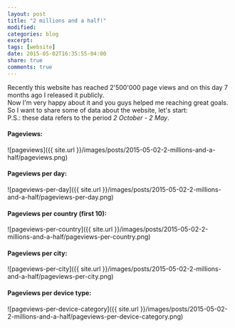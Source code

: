 ```yaml
---
layout: post
title: "2 millions and a half!"
modified:
categories: blog
excerpt:
tags: [website]
date: 2015-05-02T16:35:55-04:00
share: true
comments: true
---
```


Recently this website has reached 2'500'000 page views and on this day 7 months ago I released it publicly.<br>
Now I'm very happy about it and you guys helped me reaching great goals.<br>
So I want to share some of data about the website, let's start:<br>
P.S.: these data refers to the period <i>2 October - 2 May</i>.

#### Pageviews:

![pageviews]({{ site.url }}/images/posts/2015-05-02-2-millions-and-a-half/pageviews.png)
<br>

#### Pageviews per day:

![pageviews-per-day]({{ site.url }}/images/posts/2015-05-02-2-millions-and-a-half/pageviews-per-day.png)
<br>

#### Pageviews per country (first 10):

![pageviews-per-country]({{ site.url }}/images/posts/2015-05-02-2-millions-and-a-half/pageviews-per-country.png)
<br>

#### Pageviews per city:

![pageviews-per-city]({{ site.url }}/images/posts/2015-05-02-2-millions-and-a-half/pageviews-per-city.png)
<br>

#### Pageviews per device type:

![pageviews-per-device-category]({{ site.url }}/images/posts/2015-05-02-2-millions-and-a-half/pageviews-per-device-category.png)
<br>
